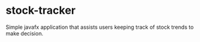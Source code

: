 # stock-tracker
Simple javafx application that assists users keeping track of stock trends to make decision.
